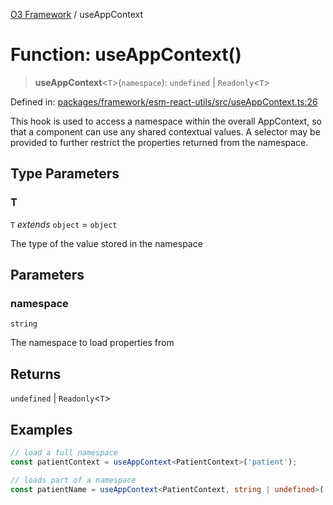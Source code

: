 [O3 Framework](../API.md) / useAppContext

# Function: useAppContext()

> **useAppContext**\<`T`\>(`namespace`): `undefined` \| `Readonly`\<`T`\>

Defined in: [packages/framework/esm-react-utils/src/useAppContext.ts:26](https://github.com/its-kios09/openmrs-esm-core/blob/main/packages/framework/esm-react-utils/src/useAppContext.ts#L26)

This hook is used to access a namespace within the overall AppContext, so that a component can
use any shared contextual values. A selector may be provided to further restrict the properties
returned from the namespace.

## Type Parameters

### T

`T` *extends* `object` = `object`

The type of the value stored in the namespace

## Parameters

### namespace

`string`

The namespace to load properties from

## Returns

`undefined` \| `Readonly`\<`T`\>

## Examples

```ts
// load a full namespace
const patientContext = useAppContext<PatientContext>('patient');
```

```ts
// loads part of a namespace
const patientName = useAppContext<PatientContext, string | undefined>('patient', (state) => state.display);
```
